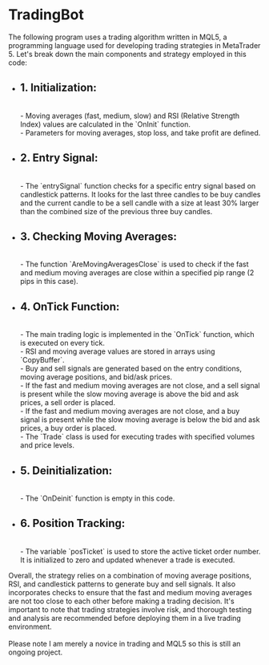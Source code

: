 # TradingBot
<p>
  The following program uses a trading algorithm written in MQL5, a programming language used for developing trading strategies in MetaTrader 5. Let's break down the main components and strategy employed in this code:
<ul>
<li><h2>1. Initialization:</h2></li></br>
   - Moving averages (fast, medium, slow) and RSI (Relative Strength Index) values are calculated in the `OnInit` function.</br>
   - Parameters for moving averages, stop loss, and take profit are defined.

<li><h2>2. Entry Signal:</h2></li></br>
   - The `entrySignal` function checks for a specific entry signal based on candlestick patterns. It looks for the last three candles to be buy candles and the current candle to be a sell candle with a size at least 30% larger than the combined size of the previous three buy candles.

<li><h2>3. Checking Moving Averages:</h2></li></br>
   - The function `AreMovingAveragesClose` is used to check if the fast and medium moving averages are close within a specified pip range (2 pips in this case).

<li><h2>4. OnTick Function:</h2></li></br>
   - The main trading logic is implemented in the `OnTick` function, which is executed on every tick.</br>
   - RSI and moving average values are stored in arrays using `CopyBuffer`.</br>
   - Buy and sell signals are generated based on the entry conditions, moving average positions, and bid/ask prices.</br>
   - If the fast and medium moving averages are not close, and a sell signal is present while the slow moving average is above the bid and ask prices, a sell order is placed.</br>
   - If the fast and medium moving averages are not close, and a buy signal is present while the slow moving average is below the bid and ask prices, a buy order is placed.</br>
   - The `Trade` class is used for executing trades with specified volumes and price levels.

<li><h2>5. Deinitialization:</h2></li></br>
   - The `OnDeinit` function is empty in this code.

<li><h2>6. Position Tracking:</h2></li></br>
   - The variable `posTicket` is used to store the active ticket order number. It is initialized to zero and updated whenever a trade is executed.
     </ul>

Overall, the strategy  relies on a combination of moving average positions, RSI, and candlestick patterns to generate buy and sell signals. It also incorporates checks to ensure that the fast and medium moving averages are not too close to each other before making a trading decision. It's important to note that trading strategies involve risk, and thorough testing and analysis are recommended before deploying them in a live trading environment.</br></br>
Please note I am merely a novice in trading and MQL5 so this is still an ongoing project.
</p>
